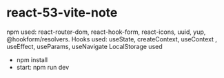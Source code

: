 # react-53-vite-note
npm used: react-router-dom, react-hook-form, react-icons, uuid, yup, @hookform/resolvers.
Hooks used: useState, createContext, useContext , useEffect, useParams, useNavigate
LocalStorage used
* npm install
* start: npm run dev
